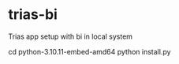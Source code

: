 # trias-bi
Trias app setup with bi in local system

cd python-3.10.11-embed-amd64
python install.py

